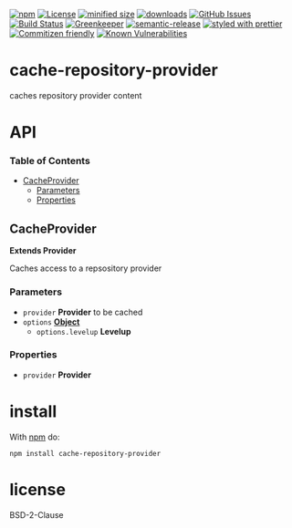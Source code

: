 [![npm](https://img.shields.io/npm/v/cache-repository-provider.svg)](https://www.npmjs.com/package/cache-repository-provider)
[![License](https://img.shields.io/badge/License-BSD%203--Clause-blue.svg)](https://opensource.org/licenses/BSD-3-Clause)
[![minified size](https://badgen.net/bundlephobia/min/cache-repository-provider)](https://bundlephobia.com/result?p=cache-repository-provider)
[![downloads](http://img.shields.io/npm/dm/cache-repository-provider.svg?style=flat-square)](https://npmjs.org/package/cache-repository-provider)
[![GitHub Issues](https://img.shields.io/github/issues/arlac77/cache-repository-provider.svg?style=flat-square)](https://github.com/arlac77/cache-repository-provider/issues)
[![Build Status](https://secure.travis-ci.org/arlac77/cache-repository-provider.png)](http://travis-ci.org/arlac77/cache-repository-provider)
[![Greenkeeper](https://badges.greenkeeper.io/arlac77/cache-repository-provider.svg)](https://greenkeeper.io/)
[![semantic-release](https://img.shields.io/badge/%20%20%F0%9F%93%A6%F0%9F%9A%80-semantic--release-e10079.svg)](https://github.com/arlac77/cache-repository-provider)
[![styled with prettier](https://img.shields.io/badge/styled_with-prettier-ff69b4.svg)](https://github.com/prettier/prettier)
[![Commitizen friendly](https://img.shields.io/badge/commitizen-friendly-brightgreen.svg)](http://commitizen.github.io/cz-cli/)
[![Known Vulnerabilities](https://snyk.io/test/github/arlac77/cache-repository-provider/badge.svg)](https://snyk.io/test/github/arlac77/cache-repository-provider)

# cache-repository-provider

caches repository provider content

# API

<!-- Generated by documentation.js. Update this documentation by updating the source code. -->

### Table of Contents

-   [CacheProvider](#cacheprovider)
    -   [Parameters](#parameters)
    -   [Properties](#properties)

## CacheProvider

**Extends Provider**

Caches access to a repsository provider

### Parameters

-   `provider` **Provider** to be cached
-   `options` **[Object](https://developer.mozilla.org/docs/Web/JavaScript/Reference/Global_Objects/Object)** 
    -   `options.levelup` **Levelup** 

### Properties

-   `provider` **Provider** 

# install

With [npm](http://npmjs.org) do:

```shell
npm install cache-repository-provider
```

# license

BSD-2-Clause
